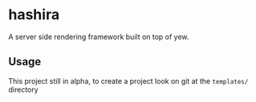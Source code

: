 # hashira

A server side rendering framework built on top of yew.

## Usage

This project still in alpha, to create a project look on git at the `templates/` directory
